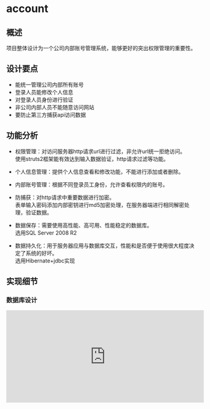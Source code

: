 # account

## 概述
项目整体设计为一个公司内部账号管理系统，能够更好的突出权限管理的重要性。

## 设计要点
  + 能统一管理公司内部所有账号
  + 登录人员能修改个人信息
  + 对登录人员身份进行验证
  + 非公司内部人员不能随意访问网站
  + 要防止第三方捕获api访问数据

## 功能分析
+ 权限管理：对访问服务器http请求url进行过滤，非允许url统一拒绝访问。
  <br>使用struts2框架能有效达到输入数据验证，http请求过滤等功能。

+ 个人信息管理：提供个人信息查看和修改功能，不能进行添加或者删除。

+ 内部账号管理：根据不同登录员工身份，允许查看权限内的账号。

+ 防捕获：对http请求中重要数据进行加密。
  <br>表单输入密码添加内部密钥进行md5加密处理，在服务器端进行相同解密处理，验证数据。

+ 数据保存：需要使用高性能、高可用、性能稳定的数据库。
  <br>选用SQL Server 2008 R2

+ 数据持久化：用于服务器应用与数据库交互，性能和是否便于使用很大程度决定了系统的好坏。
  <br>选用Hibernate+jdbc实现

## 实现细节
### 数据库设计

<iframe
  id="embed_dom"
  name="embed_dom"
  frameborder="0"
  style="display:block;width:525px; height:245px;"
  src="https://www.processon.com/embed/5ddc9984e4b0fcce5b59e5be">
</iframe>

